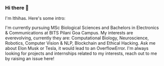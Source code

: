 ### Hi there 👋

<!--
**ithihasmadala/ithihasmadala** is a ✨ _special_ ✨ repository because its `README.md` (this file) appears on your GitHub profile.

Here are some ideas to get you started:

- 🔭 I’m currently working on ...
- 🌱 I’m currently learning ...
- 👯 I’m looking to collaborate on ...
- 🤔 I’m looking for help with ...
- 💬 Ask me about ...
- 📫 How to reach me: ...
- 😄 Pronouns: ...
- ⚡ Fun fact: ...
-->

I'm Ithihas. Here's some intro:

I'm currently pursuing MSc Biological Sciences and Bachelors in Electronics & Communications at BITS Pilani Goa Campus.
My interests are everevolving, currently they are: Computational Biology, Neuroscience, Robotics, Computer Vision & NLP, Blockchain and Ethical Hacking.
Ask me about Elon Musk or Tesla, it would lead to an OverflowError.
I'm always looking for projects and internships related to my interests, reach out to me by raising an issue here!
